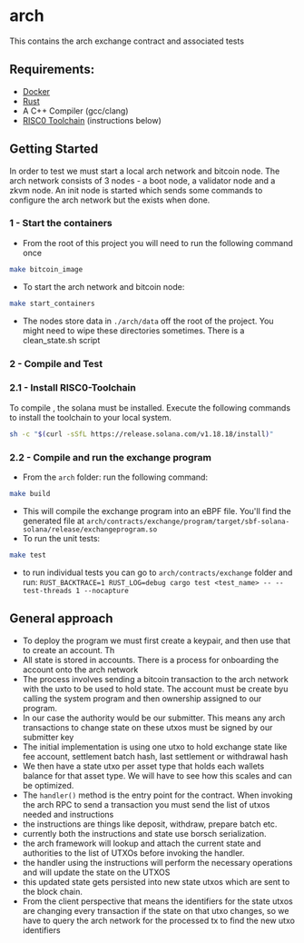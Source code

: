 # arch

This contains the arch exchange contract and associated tests

## Requirements:
- [Docker](https://www.docker.com/)
- [Rust](https://www.rust-lang.org/)
- A C++ Compiler (gcc/clang)
- [RISC0 Toolchain](https://www.risczero.com/) (instructions below)

## Getting Started

In order to test we must start a local arch network and bitcoin node. The arch network consists of 3 nodes - a boot node, a validator node and a zkvm node.
An init node is started which sends some commands to configure the arch network but the exists when done.


### 1 - Start the containers
- From the root of this project you will need to run the following command once
```bash
make bitcoin_image
```
- To start the arch network and bitcoin node:
```bash
make start_containers
```
- The nodes store data in `./arch/data` off the root of the project. You might need to wipe these directories sometimes. There is a clean_state.sh script

### 2 - Compile and Test

### 2.1 - Install RISC0-Toolchain

To compile , the solana must be installed. Execute the following commands to install the toolchain to your local system.

```bash
sh -c "$(curl -sSfL https://release.solana.com/v1.18.18/install)"
```

### 2.2 - Compile and run the exchange program
- From the `arch` folder: run the following command:
```bash
make build
```
- This will compile the exchange program into an eBPF file. You'll find the generated file at `arch/contracts/exchange/program/target/sbf-solana-solana/release/exchangeprogram.so`
- To run the unit tests:
```bash
make test
```
- to run individual tests you can go to  `arch/contracts/exchange` folder and run: `RUST_BACKTRACE=1 RUST_LOG=debug cargo test <test_name> -- --test-threads 1 --nocapture`

## General approach

- To deploy the program we must first create a keypair, and then use that to create an account. Th
- All state is stored in accounts. There is a process for onboarding the account onto the arch network
- The process involves sending a bitcoin transaction to the arch network with the uxto to be used to hold state. The account must be create byu calling the system program and then ownership assigned to our program.
- In our case the authority would be our submitter. This means any arch transactions to change state on these utxos must be signed by our submitter key
- The initial implementation is using one utxo to hold exchange state like fee account, settlement batch hash, last settlement or withdrawal hash
- We then have a state utxo per asset type that holds each wallets balance for that asset type. We will have to see how this scales and can be optimized.
- The `handler()` method is the entry point for the contract. When invoking the arch RPC to send a transaction you must send the list of utxos needed and instructions
- the instructions are things like deposit, withdraw, prepare batch etc.
- currently both the instructions and state use borsch serialization.
- the arch framework will lookup and attach the current state and authorities to the list of UTXOs before invoking the handler.
- the handler using the instructions will perform the necessary operations and will update the state on the UTXOS
- this updated state gets persisted into new state utxos which are sent to the block chain.
- From the client perspective that means the identifiers for the state utxos are changing every transaction if the state on that utxo changes, 
so we have to query the arch network for the processed tx to find the new utxo identifiers
